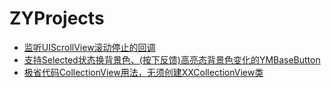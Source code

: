 # ZYProjects

* [监听UIScrollView滚动停止的回调](https://github.com/wustzhy/ZYProjects/tree/master/ScrollDidEndHook)
* [支持Selected状态换背景色、(按下反馈)高亮态背景色变化的YMBaseButton](https://github.com/wustzhy/ZYProjects/tree/master/BgSelectedButton)
* [极省代码CollectionView用法，无须创建XXCollectionView类](https://github.com/wustzhy/ZYProjects/tree/master/SuperSimpleCollectionView)
